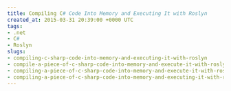 ```yaml
---
title: Compiling C# Code Into Memory and Executing It with Roslyn
created_at: 2015-03-31 20:39:00 +0000 UTC
tags:
- .net
- C#
- Roslyn
slugs:
- compiling-c-sharp-code-into-memory-and-executing-it-with-roslyn
- compile-a-piece-of-c-sharp-code-into-memory-and-execute-it-with-roslyn
- compiling-a-piece-of-c-sharp-code-into-memory-and-execute-it-with-roslyn
- compiling-a-piece-of-c-sharp-code-into-memory-and-executing-it-with-roslyn
---
```


